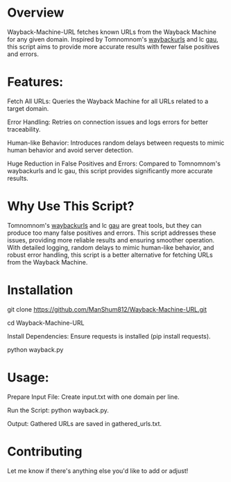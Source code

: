 # Overview
Wayback-Machine-URL fetches known URLs from the Wayback Machine for any given domain. Inspired by Tomnomnom's [waybackurls](https://github.com/tomnomnom/waybackurls) and lc [gau](https://github.com/lc/gau), this script aims to provide more accurate results with fewer false positives and errors.

# Features:
Fetch All URLs: Queries the Wayback Machine for all URLs related to a target domain.

Error Handling: Retries on connection issues and logs errors for better traceability.

Human-like Behavior: Introduces random delays between requests to mimic human behavior and avoid server detection.

Huge Reduction in False Positives and Errors: Compared to Tomnomnom's waybackurls and lc gau, this script provides significantly more accurate results.

# Why Use This Script?
Tomnomnom's [waybackurls](https://github.com/tomnomnom/waybackurls) and lc [gau](https://github.com/lc/gau) are great tools, but they can produce too many false positives and errors. This script addresses these issues, providing more reliable results and ensuring smoother operation. With detailed logging, random delays to mimic human-like behavior, and robust error handling, this script is a better alternative for fetching URLs from the Wayback Machine.

# Installation
git clone https://github.com/ManShum812/Wayback-Machine-URL.git

cd Wayback-Machine-URL

Install Dependencies: Ensure requests is installed (pip install requests).

python wayback.py

# Usage:
Prepare Input File: Create input.txt with one domain per line.

Run the Script: python wayback.py.

Output: Gathered URLs are saved in gathered_urls.txt.


# Contributing
Let me know if there's anything else you'd like to add or adjust!
